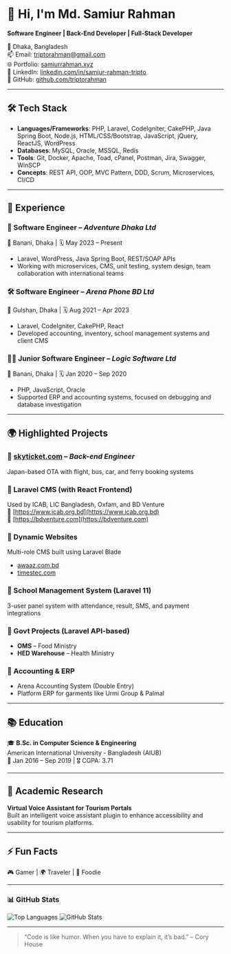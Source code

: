# 👋 Hi, I'm Md. Samiur Rahman

**Software Engineer | Back-End Developer | Full-Stack Developer**

📍 Dhaka, Bangladesh  
📫 Email: [triptorahman@gmail.com](mailto:triptorahman@gmail.com)  
🌐 Portfolio: [samiurrahman.xyz](https://samiurrahman.xyz)  
💼 LinkedIn: [linkedin.com/in/samiur-rahman-tripto](https://www.linkedin.com/in/samiur-rahman-tripto/)  
🐙 GitHub: [github.com/triptorahman](https://github.com/triptorahman)

---

## 🛠️ Tech Stack

- **Languages/Frameworks**: PHP, Laravel, CodeIgniter, CakePHP, Java Spring Boot, Node.js, HTML/CSS/Bootstrap, JavaScript, jQuery, ReactJS, WordPress
- **Databases**: MySQL, Oracle, MSSQL, Redis
- **Tools**: Git, Docker, Apache, Toad, cPanel, Postman, Jira, Swagger, WinSCP
- **Concepts**: REST API, OOP, MVC Pattern, DDD, Scrum, Microservices, CI/CD

---

## 💼 Experience

### 🚀 Software Engineer – *Adventure Dhaka Ltd*  
📍 Banani, Dhaka | 🗓️ May 2023 – Present  
- Laravel, WordPress, Java Spring Boot, REST/SOAP APIs  
- Working with microservices, CMS, unit testing, system design, team collaboration with international teams  

### 🛠 Software Engineer – *Arena Phone BD Ltd*  
📍 Gulshan, Dhaka | 🗓️ Aug 2021 – Apr 2023  
- Laravel, CodeIgniter, CakePHP, React  
- Developed accounting, inventory, school management systems and client CMS  

### 👨‍💻 Junior Software Engineer – *Logic Software Ltd*  
📍 Banani, Dhaka | 🗓️ Jan 2020 – Sep 2020  
- PHP, JavaScript, Oracle  
- Supported ERP and accounting systems, focused on debugging and database investigation  

---

## 🌍 Highlighted Projects

### 🔹 [skyticket.com](https://skyticket.com/) – *Back-end Engineer*  
Japan-based OTA with flight, bus, car, and ferry booking systems  

### 🔹 Laravel CMS (with React Frontend)  
Used by ICAB, LIC Bangladesh, Oxfam, and BD Venture  
🔗 [https://www.icab.org.bd](https://www.icab.org.bd)  
🔗 [https://bdventure.com](https://bdventure.com)

### 🔹 Dynamic Websites  
Multi-role CMS built using Laravel Blade  
- [awaaz.com.bd](https://awaaz.com.bd)  
- [timestec.com](https://timestec.com)

### 🔹 School Management System (Laravel 11)  
3-user panel system with attendance, result, SMS, and payment integrations  

### 🔹 Govt Projects (Laravel API-based)  
- **OMS** – Food Ministry  
- **HED Warehouse** – Health Ministry  

### 🔹 Accounting & ERP  
- Arena Accounting System (Double Entry)  
- Platform ERP for garments like Urmi Group & Palmal  

---

## 📚 Education

🎓 **B.Sc. in Computer Science & Engineering**  
American International University - Bangladesh (AIUB)  
📅 Jan 2016 – Sep 2019 | 🎖️ CGPA: 3.71

---

## 🔬 Academic Research

**Virtual Voice Assistant for Tourism Portals**  
Built an intelligent voice assistant plugin to enhance accessibility and usability for tourism platforms.  

---

## ⚡ Fun Facts

🎮 Gamer | 🌍 Traveler | 🍱 Foodie

---

### 📊 GitHub Stats

![Top Languages](https://github-readme-stats.vercel.app/api/top-langs/?username=triptorahman&layout=compact&theme=radical)
![GitHub Stats](https://github-readme-stats.vercel.app/api?username=triptorahman&show_icons=true&theme=radical)

---

> “Code is like humor. When you have to explain it, it’s bad.” – Cory House
